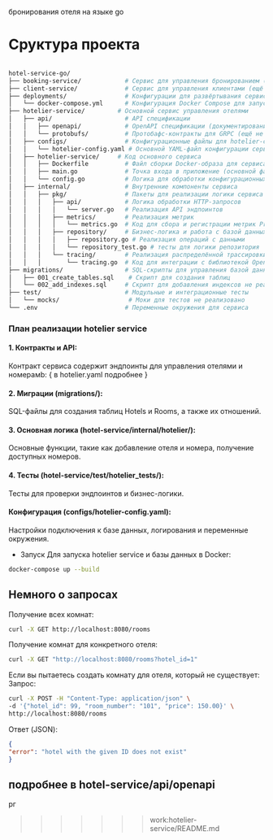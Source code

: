 
 бронирования отеля на языке go

# Сруктура проекта
```bash

hotel-service-go/
├── booking-service/            # Сервис для управления бронированием (ещё не реализован)
├── client-service/             # Сервис для управления клиентами (ещё не реализован)
├── deployments/                # Конфигурации для развёртывания сервисов
│   └── docker-compose.yml      # Конфигурация Docker Compose для запуска сервисов
├── hotelier-service/         # Основной сервис управления отелями
│   ├── api/                    # API спецификации
│   │   ├── openapi/            # OpenAPI спецификации (документирование API)
│   │   └── protobufs/          # Протобафс-контракты для GRPC (ещё не реализованы)
│   ├── configs/                # Конфигурационные файлы для hotelier-сервиса
│   │   └── hotelier-config.yaml # Основной YAML-файл конфигурации сервиса
│   ├── hotelier-service/     # Код основного сервиса
│   │   ├── Dockerfile          # Файл сборки Docker-образа для сервиса
│   │   ├── main.go             # Точка входа в приложение (основной файл сервера)
│   │   └── config.go           # Логика для обработки конфигурационных файлов
│   ├── internal/               # Внутренние компоненты сервиса
│   │   ├── pkg/                # Пакеты для реализации логики сервиса
│   │   │   ├── api/            # Логика обработки HTTP-запросов
│   │   │   │   └── server.go   # Реализация API эндпоинтов
│   │   │   ├── metrics/        # Реализация метрик
│   │   │   │   └── metrics.go  # Код для сбора и регистрации метрик Prometheus не реализован
│   │   │   ├── repository/     # Бизнес-логика и работа с базой данных
│   │   │   │   ├── repository.go # Реализация операций с данными 
│   │   │   │   └── repository_test.go # тесты для логики репозитория
│   │   │   └── tracing/        # Реализация распределённой трассировки
│   │   │       └── tracing.go  # Код для интеграции с библиотекой OpenTelemetry
├── migrations/                 # SQL-скрипты для управления базой данных
│   ├── 001_create_tables.sql    # Скрипт для создания таблиц
│   └── 002_add_indexes.sql     # Скрипт для добавления индексов не реализован
├── test/                       # Модульные и интеграционные тесты
│   └── mocks/                   # Моки для тестов не реализовано
└── .env                        # Переменные окружения для сервиса


```

### План реализации hotelier service
#### 1. Контракты и API:
Контракт сервиса содержит эндпоинты для управления отелями и номерамb:
{
в hotelier.yaml подробнее
}
#### 2. Миграции (migrations/):
   SQL-файлы для создания таблиц Hotels и Rooms, а также их отношений.
#### 3. Основная логика (hotel-service/internal/hotelier/):
   Основные функции, такие как добавление отеля и номера, получение доступных номеров.
#### 4. Тесты (hotel-service/test/hotelier_tests/):
   Тесты для проверки эндпоинтов и бизнес-логики.
#### Конфигурация (configs/hotelier-config.yaml):
 Настройки подключения к базе данных, логирования и переменные окружения.


* Запуск
  Для запуска hotelier service и базы данных в Docker:
``` bash
docker-compose up --build
```
## Немного о запросах 

Получение всех комнат:
```bash
curl -X GET http://localhost:8080/rooms
```
Получение комнат для конкретного отеля:
```bash
curl -X GET "http://localhost:8080/rooms?hotel_id=1"
```

Если вы пытаетесь создать комнату для отеля, который не существует:
Запрос:
```bash
curl -X POST -H "Content-Type: application/json" \
-d '{"hotel_id": 99, "room_number": "101", "price": 150.00}' \
http://localhost:8080/rooms
```
Ответ (JSON):
```json
{
"error": "hotel with the given ID does not exist"
}
```
## подробнее в hotel-service/api/openapi
рг
>>>>>>> work:hotelier-service/README.md
